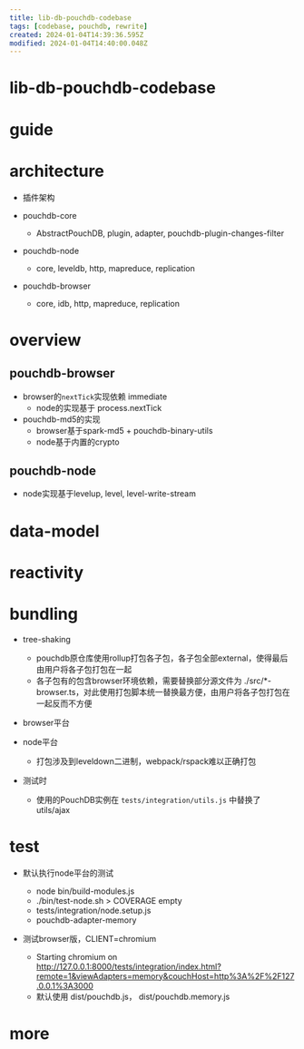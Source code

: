 ```yaml
---
title: lib-db-pouchdb-codebase
tags: [codebase, pouchdb, rewrite]
created: 2024-01-04T14:39:36.595Z
modified: 2024-01-04T14:40:00.048Z
---
```


# lib-db-pouchdb-codebase

# guide

# architecture
- 插件架构

- pouchdb-core
  - AbstractPouchDB, plugin, adapter, pouchdb-plugin-changes-filter
- pouchdb-node
  - core, leveldb, http, mapreduce, replication
- pouchdb-browser
  - core, idb, http, mapreduce, replication
# overview

## pouchdb-browser

- browser的`nextTick`实现依赖 immediate
  - node的实现基于 process.nextTick
- pouchdb-md5的实现
  - browser基于spark-md5 + pouchdb-binary-utils
  - node基于内置的crypto

## pouchdb-node

- node实现基于levelup, level, level-write-stream
# data-model

# reactivity

# bundling
- tree-shaking
  - pouchdb原仓库使用rollup打包各子包，各子包全部external，使得最后由用户将各子包打包在一起
  - 各子包有的包含browser环境依赖，需要替换部分源文件为 ./src/*-browser.ts，对此使用打包脚本统一替换最方便，由用户将各子包打包在一起反而不方便

- browser平台

- node平台
  - 打包涉及到leveldown二进制，webpack/rspack难以正确打包

- 测试时
  - 使用的PouchDB实例在 `tests/integration/utils.js` 中替换了 utils/ajax
# test
- 默认执行node平台的测试
  - node bin/build-modules.js
  - ./bin/test-node.sh > COVERAGE empty
  - tests/integration/node.setup.js
  - pouchdb-adapter-memory

- 测试browser版，CLIENT=chromium
  - Starting chromium on http://127.0.0.1:8000/tests/integration/index.html?remote=1&viewAdapters=memory&couchHost=http%3A%2F%2F127.0.0.1%3A3000
  - 默认使用 dist/pouchdb.js， dist/pouchdb.memory.js
# more
